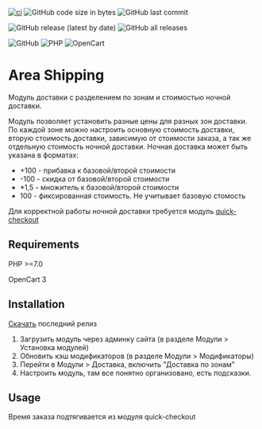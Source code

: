 [![ci](https://github.com/vityakut/oc_shipping_area/actions/workflows/ci.yml/badge.svg?branch=master)](https://github.com/vityakut/oc_shipping_area/actions/workflows/ci.yml)
![GitHub code size in bytes](https://img.shields.io/github/languages/code-size/vityakut/oc_shipping_area?logo=github)
![GitHub last commit](https://img.shields.io/github/last-commit/vityakut/oc_shipping_area?logo=github)

![GitHub release (latest by date)](https://img.shields.io/github/v/release/vityakut/oc_shipping_area?logo=github)
![GitHub all releases](https://img.shields.io/github/downloads/vityakut/oc_shipping_area/total?logo=github)

![GitHub](https://img.shields.io/github/license/vityakut/oc_shipping_area)
![PHP](https://img.shields.io/badge/php-%3E%3D7.0-blue?logo=php)
![OpenCart](https://img.shields.io/badge/opencart-3-blue)




# Area Shipping
Модуль доставки с разделением по зонам и стоимостью ночной доставки.

Модуль позволяет установить разные цены для разных зон доставки. По каждой зоне можно настроить основную стоимость доставки, вторую стоимость доставки, зависимую от стоимости заказа, а так же отдельную стоимость ночной доставки. Ночная доставка может быть указана в форматах:
- +100 - прибавка к базовой/второй стоимости
- -100 - скидка от базовой/второй стоимости
- *1,5 - множитель к базовой/второй стоимости
- 100  - фиксированная стоимость. Не учитывает базовую стомость


Для корректной работы ночной доставки требуется модуль [quick-checkout](https://opencart3x.ru/module/order/quick-checkout)

## Requirements
PHP >=7.0

OpenCart 3

## Installation
[Скачать](https://github.com/vityakut/oc_shipping_area/releases) последний релиз

1. Загрузить модуль через админку сайта (в разделе Модули > Установка модулей)
2. Обновить кэш модификаторов (в разделе Модули > Модификаторы)
3. Перейти в Модули > Доставка, включить "Доставка по зонам"
4. Настроить модуль, там все понятно организовано, есть подсказки.

## Usage

Время заказа подтягивается из модуля quick-checkout